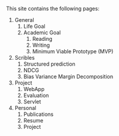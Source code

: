 

This site contains the following pages:

1. General
    1. Life Goal
    2. Academic Goal  
        1. Reading
        2. Writing
        3. Minimum Viable Prototype (MVP)
2. Scribles
    1. Structured prediction
    2. NDCG
    3. Bias Variance Margin Decomposition
3. Project
    1. WebApp
    2. Evaluation
    3. Servlet
4. Personal
    1. Publications
    2. Resume
    3. Project
